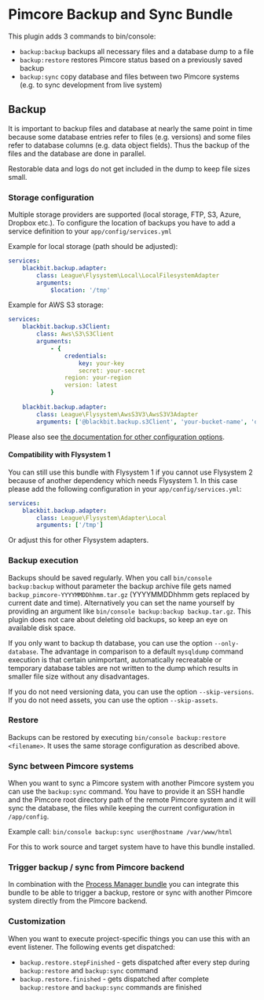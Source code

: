 # Pimcore Backup and Sync Bundle

This plugin adds 3 commands to bin/console:

* `backup:backup` backups all necessary files and a database dump to a file
* `backup:restore` restores Pimcore status based on a previously saved backup
* `backup:sync` copy database and files between two Pimcore systems (e.g. to sync development from live system)

## Backup
It is important to backup files and database at nearly the same point in time because some database entries refer to files (e.g. versions) and some files refer to database columns (e.g. data object fields). Thus the backup of the files and the database are done in parallel.

Restorable data and logs do not get included in the dump to keep file sizes small.

### Storage configuration
Multiple storage providers are supported (local storage, FTP, S3, Azure, Dropbox etc.). To configure the location of backups you have to add a service definition to your `app/config/services.yml`

Example for local storage (path should be adjusted):
```yaml
services:
    blackbit.backup.adapter:
        class: League\Flysystem\Local\LocalFilesystemAdapter
        arguments:
            $location: '/tmp'
```

Example for AWS S3 storage:
```yaml
services:
    blackbit.backup.s3Client:
        class: Aws\S3\S3Client
        arguments:
            - {
                credentials:
                    key: your-key
                    secret: your-secret
                region: your-region
                version: latest
            }
      
    blackbit.backup.adapter:
        class: League\Flysystem\AwsS3V3\AwsS3V3Adapter
        arguments: ['@blackbit.backup.s3Client', 'your-bucket-name', 'optional/path/prefix']
```

Please also see [the documentation for other configuration options](https://flysystem.thephpleague.com/docs/adapter/aws-s3/).

#### Compatibility with Flysystem 1
You can still use this bundle with Flysystem 1 if you cannot use Flysystem 2 because of another dependency which needs Flysystem 1. In this case please add the following configuration in your `app/config/services.yml`:
```yaml
services:
    blackbit.backup.adapter:
        class: League\Flysystem\Adapter\Local
        arguments: ['/tmp']
```
Or adjust this for other Flysystem adapters.

### Backup execution
Backups should be saved regularly. When you call `bin/console backup:backup` without parameter the backup archive file gets named `backup_pimcore-YYYYMMDDhhmm.tar.gz` (YYYYMMDDhhmm gets replaced by current date and time). Alternatively you can set the name yourself by providing an argument like `bin/console backup:backup backup.tar.gz`. This plugin does not care about deleting old backups, so keep an eye on available disk space.

If you only want to backup th database, you can use the option `--only-database`. The advantage in comparison to a default `mysqldump` command execution is that certain unimportant, automatically recreatable or temporary database tables are not written to the dump which results in smaller file size without any disadvantages.

If you do not need versioning data, you can use the option `--skip-versions`.
If you do not need assets, you can use the option `--skip-assets`.

### Restore
Backups can be restored by executing `bin/console backup:restore <filename>`. It uses the same storage configuration as described above.

### Sync between Pimcore systems
When you want to sync a Pimcore system with another Pimcore system you can use the `backup:sync` command. You have to provide it an SSH handle and the Pimcore root directory path of the remote Pimcore system and it will sync the database, the files while keeping the current configuration in `/app/config`.

Example call: `bin/console backup:sync user@hostname /var/www/html`

For this to work source and target system have to have this bundle installed.

### Trigger backup / sync from Pimcore backend
In combination with the [Process Manager bundle](https://github.com/elements-at/ProcessManager) you can integrate this bundle to be able to trigger a backup, restore or sync with another Pimcore system directly from the Pimcore backend.

### Customization
When you want to execute project-specific things you can use this with an event listener. The following events get dispatched:

* `backup.restore.stepFinished` - gets dispatched after every step during `backup:restore` and `backup:sync` command
* `backup.restore.finished` - gets dispatched after complete `backup:restore` and `backup:sync` commands are finished